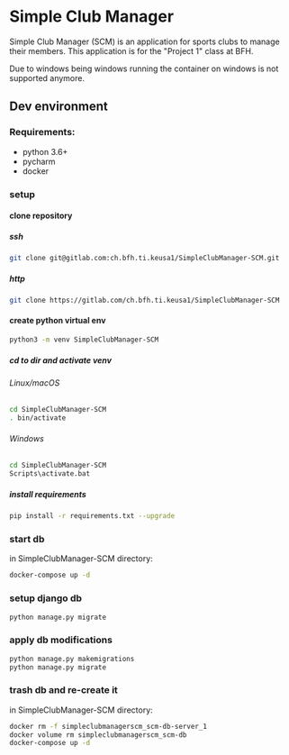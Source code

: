 # Simple Club Manager

Simple Club Manager (SCM) is an application for sports clubs to manage their members.
This application is for the "Project 1" class at BFH.

Due to windows being windows running the container on windows is not supported anymore.

## Dev environment

### Requirements:

- python 3.6+
- pycharm
- docker

### setup

#### clone repository
##### ssh 
```bash
git clone git@gitlab.com:ch.bfh.ti.keusa1/SimpleClubManager-SCM.git
```
##### http
```bash
git clone https://gitlab.com/ch.bfh.ti.keusa1/SimpleClubManager-SCM
```
#### create python virtual env 
```bash
python3 -m venv SimpleClubManager-SCM
```
##### cd to dir and activate venv 
###### Linux/macOS
```bash
cd SimpleClubManager-SCM
. bin/activate
```
###### Windows
```bash
cd SimpleClubManager-SCM
Scripts\activate.bat
```

##### install requirements 
```bash
pip install -r requirements.txt --upgrade
```

### start db
in SimpleClubManager-SCM directory:
```bash
docker-compose up -d
```

### setup django db

```bash
python manage.py migrate
```

### apply db modifications

```bash
python manage.py makemigrations
python manage.py migrate
```


### trash db and re-create it 
in SimpleClubManager-SCM directory:
```bash
docker rm -f simpleclubmanagerscm_scm-db-server_1 
docker volume rm simpleclubmanagerscm_scm-db
docker-compose up -d
```

